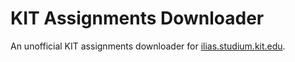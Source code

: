 # KIT Assignments Downloader

An unofficial KIT assignments downloader for [ilias.studium.kit.edu](http://ilias.studium.kit.edu/).
